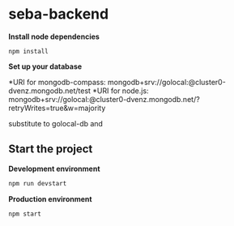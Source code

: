 # seba-backend

**Install node dependencies**

```
npm install
```

**Set up your database**

*URI for mongodb-compass: mongodb+srv://golocal:<password>@cluster0-dvenz.mongodb.net/test
*URI for node.js:  mongodb+srv://golocal:<password>@cluster0-dvenz.mongodb.net/<dbname>?retryWrites=true&w=majority
  
substitute <dbname> to golocal-db
and <password>
  
## Start the project

**Development environment**
```bash
npm run devstart
```

**Production environment**
```bash
npm start
```
